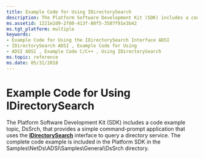 ```yaml
---
title: Example Code for Using IDirectorySearch
description: The Platform Software Development Kit (SDK) includes a code example topic, DsSrch, that provides a simple command-prompt application that uses the IDirectorySearch interface to query a directory service.
ms.assetid: 1221e2d9-2f80-413f-80f5-3507f91e3b42
ms.tgt_platform: multiple
keywords:
- Example Code for Using the IDirectorySearch Interface ADSI
- IDirectorySearch ADSI , Example Code for Using
- ADSI ADSI , Example Code C/C++ , Using IDirectorySearch
ms.topic: reference
ms.date: 05/31/2018
---
```


# Example Code for Using IDirectorySearch

The Platform Software Development Kit (SDK) includes a code example topic, DsSrch, that provides a simple command-prompt application that uses the [**IDirectorySearch**](/windows/desktop/api/Iads/nn-iads-idirectorysearch) interface to query a directory service. The complete code example is included in the Platform SDK in the Samples\\NetDs\\ADSI\\Samples\\General\\DsSrch directory.

 

 




